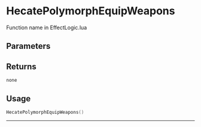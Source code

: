 # HecatePolymorphEquipWeapons

Function name in EffectLogic.lua

## Parameters

## Returns

`none`

## Usage

```lua
HecatePolymorphEquipWeapons()
```

---
